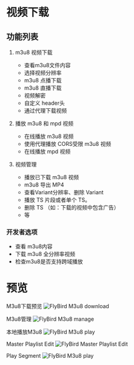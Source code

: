 
# 视频下载

## 功能列表
 1. m3u8 视频下载
    - 查看m3u8文件内容
    - 选择视频分辨率
    - m3u8 点播下载 
    - m3u8 直播下载  
    - 视频解密
    - 自定义 header头
    - 通过代理下载视频

 2. 播放 m3u8 和 mpd 视频
    -  在线播放  m3u8 视频
    -  使用代理播放 CORS受限 m3u8 视频
    -  在线播放 mpd 视频

 3. 视频管理
    - 播放已下载 m3u8 视频
    - m3u8 导出 MP4
    - 查看Variant分辨率、删除 Variant
    - 播放 TS 片段或者单个 TS。
    - 删除 TS （如：下载的视频中包含广告）
    - 等


### 开发者选项
   - 查看 m3u8内容
   - 下载 m3u8 全分辨率视频
   - 检查m3u8是否支持跨域播放


# 预览

M3u8下载预览
![FlyBird M3u8 download](../images/download-preview.png)  


M3u8管理
![FlyBird M3u8 manage](../images/manage.jpg)  

本地播放M3u8
![FlyBird M3u8 play](../images/play.png) 

Master Playlist Edit
![FlyBird Master Playlist Edit](../images/master-playlist-edit.jpg) 

Play Segment
![FlyBird M3u8 play](../images/play-ts.jpg) 
